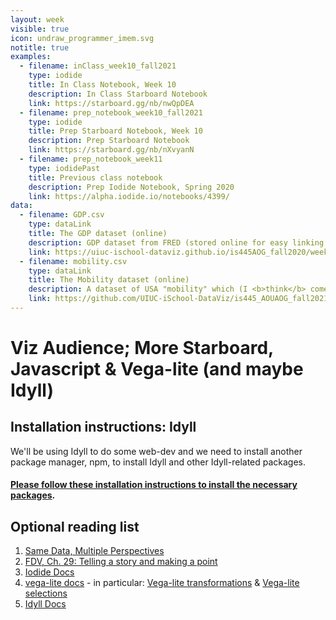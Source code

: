 ```yaml
---
layout: week
visible: true
icon: undraw_programmer_imem.svg
notitle: true
examples:
  - filename: inClass_week10_fall2021
    type: iodide
    title: In Class Notebook, Week 10
    description: In Class Starboard Notebook
    link: https://starboard.gg/nb/nwQpDEA
  - filename: prep_notebook_week10_fall2021
    type: iodide
    title: Prep Starboard Notebook, Week 10
    description: Prep Starboard Notebook
    link: https://starboard.gg/nb/nXvyanN
  - filename: prep_notebook_week11
    type: iodidePast
    title: Previous class notebook
    description: Prep Iodide Notebook, Spring 2020
    link: https://alpha.iodide.io/notebooks/4399/
data:
  - filename: GDP.csv
    type: dataLink
    title: The GDP dataset (online)
    description: GDP dataset from FRED (stored online for easy linking in Starboard)
    link: https://uiuc-ischool-dataviz.github.io/is445AOG_fall2020/week01/data/GDP.csv
  - filename: mobility.csv
    type: dataLink
    title: The Mobility dataset (online)
    description: A dataset of USA "mobility" which (I <b>think</b> comes from a <a href="https://www.census.gov/library/working-papers/2018/adrm/CES-WP-18-40R.html">a large census study from 1989-2015</a>) and is collected in several places <a href="http://www.stat.cmu.edu/~cshalizi/uADA/15/hw/01/mobility.csv">including right here</a>.  Here "mobility" is refering to how easy it is for a person to move up in economic status (<a href="http://www.stat.cmu.edu/~cshalizi/uADA/15/hw/01/hw-01.pdf">more info can be found here</a>) based on factors like parental income, location, race, etc.
    link: https://github.com/UIUC-iSchool-DataViz/is445_AOUAOG_fall2021/raw/master/week09/data/mobility.csv
---
```


# Viz Audience; More Starboard, Javascript & Vega-lite (and maybe Idyll)


## Installation instructions: Idyll

We'll be using Idyll to do some web-dev and we need to install another package manager, npm, to install Idyll and other Idyll-related packages. 

#### [Please follow these installation instructions to install the necessary packages](installation_instructions_week10).


## Optional reading list

 1. <a href="https://medium.com/multiple-views-visualization-research-explained/same-data-multiple-perspectives-curse-of-knowledge-in-visual-data-communication-d827c381f936">Same Data, Multiple Perspectives</a> 
 2. <a href="https://serialmentor.com/dataviz/telling-a-story.html">FDV, Ch. 29: Telling a story and making a point</a> 
 3. <a href="https://alpha.iodide.io/">Iodide Docs</a> 
 4. <a href="https://vega.github.io/vega-lite/docs/">vega-lite docs</a> - in particular: <a href="https://vega.github.io/vega-lite/docs/transform.html">Vega-lite transformations</a> & <a href="https://vega.github.io/vega-lite/docs/selection.html">Vega-lite selections</a> 
 5. <a href="https://idyll-lang.org/docs"> Idyll Docs</a>


